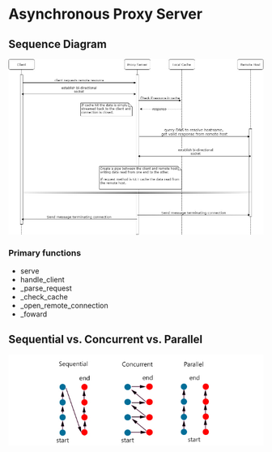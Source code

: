 
# Asynchronous Proxy Server

## Sequence Diagram
![Async-Parallel-Img](img/diagram.jpg)

### Primary functions
- serve
- handle_client
- _parse_request
- _check_cache
- _open_remote_connection
- _foward


## Sequential vs. Concurrent vs. Parallel
![Async-Parallel-Img](img/parallel_sequential_concurrent.jpg)